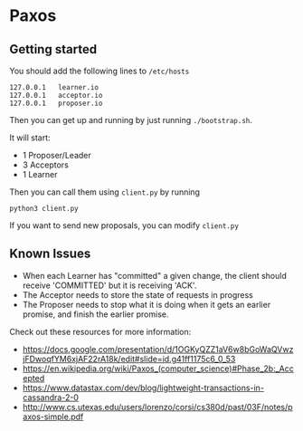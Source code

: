 # Paxos

## Getting started

You should add the following lines to `/etc/hosts`

```
127.0.0.1   learner.io
127.0.0.1   acceptor.io
127.0.0.1   proposer.io
```

Then you can get up and running by just running `./bootstrap.sh`.

It will start:

 - 1 Proposer/Leader
 - 3 Acceptors
 - 1 Learner

Then you can call them using `client.py` by running 

```
python3 client.py
```

If you want to send new proposals, you can modify `client.py`

## Known Issues

 - When each Learner has "committed" a given change, the client should receive 'COMMITTED' but it is receiving 'ACK'.
 - The Acceptor needs to store the state of requests in progress
 - The Proposer needs to stop what it is doing when it gets an earlier promise, and finish the earlier promise.

Check out these resources for more information:
 - https://docs.google.com/presentation/d/1OGKyQZZ1aV6w8bGoWaQVwzjFDwoqfYM6xjAF22rA18k/edit#slide=id.g41ff1175c6_0_53
 - https://en.wikipedia.org/wiki/Paxos_(computer_science)#Phase_2b:_Accepted
 - https://www.datastax.com/dev/blog/lightweight-transactions-in-cassandra-2-0
 - http://www.cs.utexas.edu/users/lorenzo/corsi/cs380d/past/03F/notes/paxos-simple.pdf
